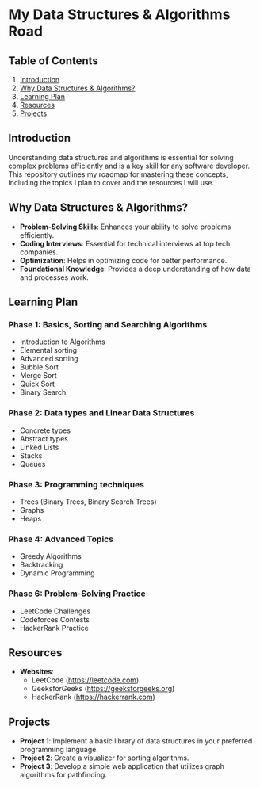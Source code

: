 # My Data Structures & Algorithms Road

## Table of Contents

1. [Introduction](#introduction)
2. [Why Data Structures & Algorithms?](#why-data-structures--algorithms)
3. [Learning Plan](#learning-plan)
4. [Resources](#resources)
5. [Projects](#projects)

## Introduction

Understanding data structures and algorithms is essential for solving complex problems efficiently and is a key skill for any software developer. This repository outlines my roadmap for mastering these concepts, including the topics I plan to cover and the resources I will use.

## Why Data Structures & Algorithms?

- **Problem-Solving Skills**: Enhances your ability to solve problems efficiently.
- **Coding Interviews**: Essential for technical interviews at top tech companies.
- **Optimization**: Helps in optimizing code for better performance.
- **Foundational Knowledge**: Provides a deep understanding of how data and processes work.

## Learning Plan

### Phase 1: Basics, Sorting and Searching Algorithms
- Introduction to Algorithms
- Elemental sorting
- Advanced sorting
- Bubble Sort
- Merge Sort
- Quick Sort
- Binary Search

### Phase 2: Data types and Linear Data Structures
- Concrete types
- Abstract types
- Linked Lists
- Stacks
- Queues

### Phase 3: Programming techniques
- Trees (Binary Trees, Binary Search Trees)
- Graphs
- Heaps

### Phase 4: Advanced Topics
- Greedy Algorithms
- Backtracking
- Dynamic Programming

### Phase 6: Problem-Solving Practice
- LeetCode Challenges
- Codeforces Contests
- HackerRank Practice

## Resources

- **Websites**:
  - LeetCode (https://leetcode.com)
  - GeeksforGeeks (https://geeksforgeeks.org)
  - HackerRank (https://hackerrank.com)

## Projects

- **Project 1**: Implement a basic library of data structures in your preferred programming language.
- **Project 2**: Create a visualizer for sorting algorithms.
- **Project 3**: Develop a simple web application that utilizes graph algorithms for pathfinding.
